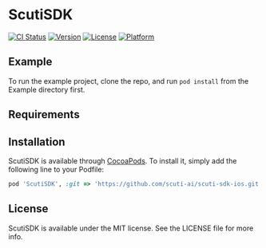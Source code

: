 # ScutiSDK

[![CI Status](https://img.shields.io/travis/markgrossnickle/ScutiSDK.svg?style=flat)](https://travis-ci.org/markgrossnickle/ScutiSDK)
[![Version](https://img.shields.io/cocoapods/v/ScutiSDK.svg?style=flat)](https://cocoapods.org/pods/ScutiSDK)
[![License](https://img.shields.io/cocoapods/l/ScutiSDK.svg?style=flat)](https://cocoapods.org/pods/ScutiSDK)
[![Platform](https://img.shields.io/cocoapods/p/ScutiSDK.svg?style=flat)](https://cocoapods.org/pods/ScutiSDK)

## Example

To run the example project, clone the repo, and run `pod install` from the Example directory first.

## Requirements

## Installation

ScutiSDK is available through [CocoaPods](https://cocoapods.org). To install
it, simply add the following line to your Podfile:

```ruby
pod 'ScutiSDK', :git => 'https://github.com/scuti-ai/scuti-sdk-ios.git'
```


## License

ScutiSDK is available under the MIT license. See the LICENSE file for more info.
